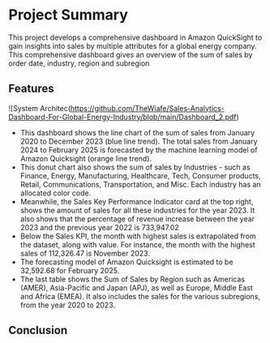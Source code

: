# Project Summary
This project develops a comprehensive dashboard in Amazon QuickSight to gain insights into sales by multiple attributes for a global energy company. This comprehensive dashboard gives an overview of the sum of sales by order date, industry, region and subregion

## Features 
![System Architec(https://github.com/TheWiafe/Sales-Analytics-Dashboard-For-Global-Energy-Industry/blob/main/Dashboard_2.pdf)
- This dashboard shows the line chart of the sum of sales from January 2020 to December 2023 (blue line trend). The total sales from January 2024 to February 2025 is forecasted by the machine learning model of Amazon Quicksight (orange line trend). 
- This donut chart also shows the sum of sales by Industries - such as Finance, Energy, Manufacturing, Healthcare, Tech, Consumer products, Retail, Communications, Transportation, and Misc. Each industry has an allocated color code. 
- Meanwhile, the Sales Key Performance Indicator card at the top right, shows the amount of sales for all these industries for the year 2023. It also shows that the percentage of revenue increase between the year 2023 and the previous year 2022 is 733,947.02
- Below the Sales KPI, the month with highest sales is extrapolated from the dataset, along with value. For instance, the month with the highest sales of 112,326.47 is November 2023.
- The forecasting model of Amazon Quicksight is estimated to be 32,592.68 for February 2025.
- The last table shows the Sum of Sales by Region such as Americas (AMER), Asia-Pacific and Japan (APJ), as well as Europe, Middle East and Africa (EMEA). It also includes the sales for the various subregions, from the year 2020 to 2023. 


## Conclusion
